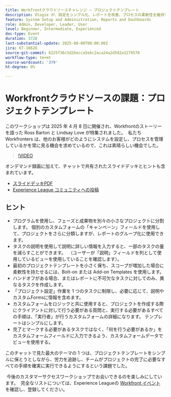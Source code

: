 ```yaml
---
title: Workfrontクラウドソースチャレンジ – プロジェクトテンプレート
description: Ologie が、設定をシンプル化、レポートを改善、プロセスの柔軟性を維持するための実用的なヒントを使用して、Adobe Workfront プロジェクトテンプレートを合理化する方法を説明します。
feature: System Setup and Administration, Reports and Dashboards
role: Admin, Developer, Leader, User
level: Beginner, Intermediate, Experienced
doc-type: Event
duration: 3728
last-substantial-update: 2025-08-08T00:00:00Z
jira: KT-18626
source-git-commit: 6225f36c5d26ecca5ebc2aca24a2d592a3279570
workflow-type: tm+mt
source-wordcount: '379'
ht-degree: 0%

---
```



# Workfrontクラウドソースの課題：プロジェクトテンプレート

このワークショップは 2025 年 4 月 8 日に開催され、Workfrontのストーリーを語った Ross Barton と Lindsay Love が特集されました。  私たち Workfronters は、他のお客様がどのようにシステムを設定し、プロセスを管理しているかを常に見る機会を求めているので、これは素晴らしい機会でした。

>[!VIDEO](https://video.tv.adobe.com/v/3469962/?learn=on&enablevpops)

オンデマンド録画に加えて、チャットで共有されたスライドデッキとヒントも含まれています。  

* [ スライドデッキPDF](https://workfront-experience.s3.us-west-2.amazonaws.com/Training/Guides/Customer+Success+at+Scale/040825+-+Crowdsource+Challenge+with+Project+Templates.pdf)
* [Experience League コミュニティへの投稿 ](https://experienceleaguecommunities.adobe.com/t5/workfront-discussions/event-follow-up-workfront-crowdsource-challenge-project/td-p/747512)

## ヒント

* プログラムを使用し、フェーズと成果物を別々の小さなプロジェクトに分割します。 個別のカスタムフォームの「キャンペーン」フィールドを使用して、プロジェクトをさらに分類しますが、レポートのグループ化に使用できます。 
* タスクの説明を使用して説明に詳しい情報を入力すると、一部のタスクの量を減らすことができます。  （ユーザーが「説明」フィールドを列として使用しているビューを使用していることを確認します）。 
* 最初のプロジェクトテンプレートを小さく保ち、スコープが増加した場合に柔軟性を持たせるには、Bolt-on または Add-on Templates を使用します。 
* ハンドオフがある場合、またはレポートに不可欠なタスクに対してのみ、異なるタスクを作成します。 
* 「プロジェクト設定」作業を 1 つのタスクに制限し、必要に応じて、説明やカスタムFormsに情報を含めます。 
* カスタムフォームをロジックと共に使用すると、プロジェクトを作成する際にクライアントに対して行う必要がある質問と、実行する必要があるすべての手順は、「実行者」が行うカスタムフォームの詳細になります。 テンプレートはシンプルにします。 
* 完了とマークする必要があるタスクではなく、「何を行う必要があるか」をカスタムフォームフィールドに入力できるよう、カスタムフォームデータでビューを使用する。 

このチャットで見た最大のテーマの 1 つは、プロジェクトテンプレートをシンプルに保とうとしながら、労力を追跡し、チームがプロジェクトの完了に必要なすべての手順を確実に実行できるようにするという課題でした。  

 今後のカスタマーサクセスワークショップでお会いできるのを楽しみにしています。  完全なリストについては、Experience Leagueの [Workfront イベント ](https://experienceleague.adobe.com/events/?filters=Workfront) を確認し、登録してください。